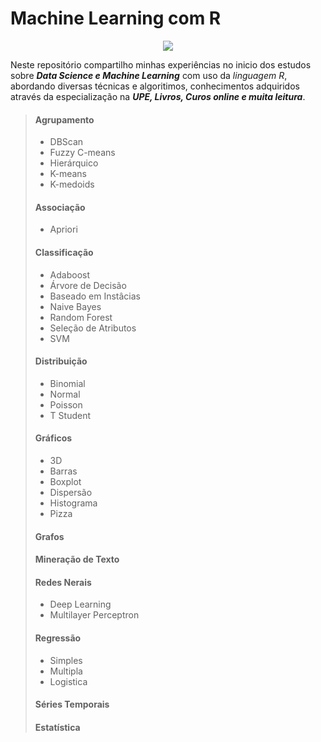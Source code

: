 # Machine Learning com R

<p align="center"><img src="https://www.r-project.org/Rlogo.png"> </p>

Neste repositório compartilho minhas experiências no inicio dos estudos sobre ***Data Science e Machine Learning*** com uso da _linguagem R_, abordando diversas técnicas e algoritimos, conhecimentos adquiridos através da especialização na ***UPE, Livros, Curos online e muita leitura***.

> #### Agrupamento
> - DBScan
> - Fuzzy C-means
> - Hierárquico
> - K-means
> - K-medoids 
> 
> #### Associação
> - Apriori
> 
> #### Classificação
> - Adaboost
> - Árvore de Decisão
> - Baseado em Instâcias
> - Naive Bayes
> - Random Forest
> - Seleção de Atributos
> - SVM
> 
> #### Distribuição
> - Binomial
> - Normal
> - Poisson
> - T Student
> 
> #### Gráficos
> - 3D
> - Barras
> - Boxplot
> - Dispersão
> - Histograma
> - Pizza
> 
> #### Grafos
> 
> #### Mineração de Texto
> 
> #### Redes Nerais
> - Deep Learning
> - Multilayer Perceptron
> 
> #### Regressão
> - Simples
> - Multipla
> - Logistica
> 
> #### Séries Temporais
> 
> #### Estatística